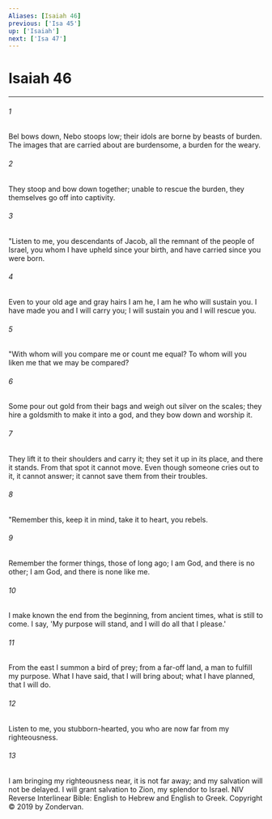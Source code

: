```yaml
---
Aliases: [Isaiah 46]
previous: ['Isa 45']
up: ['Isaiah']
next: ['Isa 47']
---
```

# Isaiah 46

***


###### 1 
Bel bows down, Nebo stoops low; their idols are borne by beasts of burden. The images that are carried about are burdensome, a burden for the weary. 

###### 2 
They stoop and bow down together; unable to rescue the burden, they themselves go off into captivity. 

###### 3 
"Listen to me, you descendants of Jacob, all the remnant of the people of Israel, you whom I have upheld since your birth, and have carried since you were born. 

###### 4 
Even to your old age and gray hairs I am he, I am he who will sustain you. I have made you and I will carry you; I will sustain you and I will rescue you. 

###### 5 
"With whom will you compare me or count me equal? To whom will you liken me that we may be compared? 

###### 6 
Some pour out gold from their bags and weigh out silver on the scales; they hire a goldsmith to make it into a god, and they bow down and worship it. 

###### 7 
They lift it to their shoulders and carry it; they set it up in its place, and there it stands. From that spot it cannot move. Even though someone cries out to it, it cannot answer; it cannot save them from their troubles. 

###### 8 
"Remember this, keep it in mind, take it to heart, you rebels. 

###### 9 
Remember the former things, those of long ago; I am God, and there is no other; I am God, and there is none like me. 

###### 10 
I make known the end from the beginning, from ancient times, what is still to come. I say, 'My purpose will stand, and I will do all that I please.' 

###### 11 
From the east I summon a bird of prey; from a far-off land, a man to fulfill my purpose. What I have said, that I will bring about; what I have planned, that I will do. 

###### 12 
Listen to me, you stubborn-hearted, you who are now far from my righteousness. 

###### 13 
I am bringing my righteousness near, it is not far away; and my salvation will not be delayed. I will grant salvation to Zion, my splendor to Israel. NIV Reverse Interlinear Bible: English to Hebrew and English to Greek. Copyright © 2019 by Zondervan.
